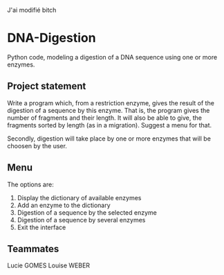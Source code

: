 J'ai modifié bitch


# DNA-Digestion
Python code, modeling a digestion of a DNA sequence using one or more enzymes.

## Project statement

Write a program which, from a restriction enzyme, gives the result of the digestion of a sequence by this enzyme. That is, the program gives the number of fragments and their length. It will also be able to give, the fragments sorted by length (as in a migration). Suggest a menu for that.

Secondly, digestion will take place by one or more enzymes that will be choosen by the user.

## Menu

The options are:
1. Display the dictionary of available enzymes
2. Add an enzyme to the dictionary
3. Digestion of a sequence by the selected enzyme
4. Digestion of a sequence by several enzymes
5. Exit the interface

## Teammates

Lucie GOMES
Louise WEBER
